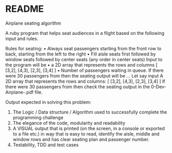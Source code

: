# README

Airplane seating algorithm


A ruby program that helps seat audiences in a flight based on the
following input and rules.

Rules for seating:
• Always seat passengers starting from the front row to back,
starting from the left to the right
• Fill aisle seats first followed by window seats followed by center
seats (any order in center seats)
Input to the program will be
• a 2D array that represents the rows and columns [ [3,2], [4,3], [2,3], [3,4] ]
• Number of passengers waiting in queue.
If there were 30 passengers from then the seating output will be ...
Let say input A 2D array that represents the rows and columns:
[ [3,2], [4,3], [2,3], [3,4] ]
If there were 30 passengers from then check the seating output in the 0-Dev-Airplane-.pdf file.

Output expected in solving this problem:

1. The Logic / Data structure / Algorithm used to successfully complete the programming challenge
2. The elegance of the code, modularity and readability
3. A VISUAL output that is printed (on the screen, in a console or exported to a file etc.) in way that is easy to read, identify the aisle, middle and window rows and has clear seating plan and passenger number.
4. Testability, TDD and test cases
